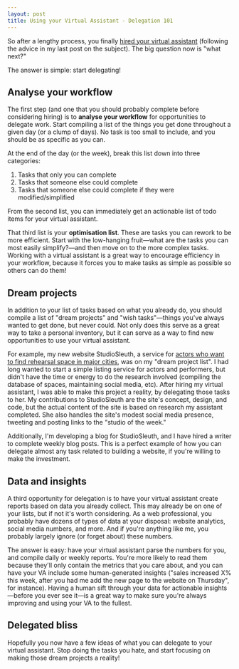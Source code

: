```yaml
---
layout: post
title: Using your Virtual Assistant - Delegation 101
---
```


So after a lengthy process, you finally [hired your virtual assistant](http://www.chrisvanpatten.com/blog/2013/06/hiring-your-first-virtual-assistant/) (following the advice in my last post on the subject). The big question now is "what next?"

The answer is simple: start delegating!

## Analyse your workflow

The first step (and one that you should probably complete before considering hiring) is to **analyse your workflow** for opportunities to delegate work. Start compiling a list of the things you get done throughout a given day (or a clump of days). No task is too small to include, and you should be as specific as you can.

At the end of the day (or the week), break this list down into three categories:

1. Tasks that only you can complete
2. Tasks that someone else could complete
3. Tasks that someone else could complete if they were modified/simplified

From the second list, you can immediately get an actionable list of todo items for your virtual assistant.

That third list is your **optimisation list**. These are tasks you can rework to be more efficient. Start with the low-hanging fruit—what are the tasks you can most easily simplify?—and then move on to the more complex tasks. Working with a virtual assistant is a great way to encourage efficiency in your workflow, because it forces you to make tasks as simple as possible so others can do them!

## Dream projects

In addition to your list of tasks based on what you already do, you should compile a list of "dream projects" and "wish tasks"—things you've always wanted to get done, but never could. Not only does this serve as a great way to take a personal inventory, but it can serve as a way to find new opportunities to use your virtual assistant.

For example, my new website StudioSleuth, a service for [actors who want to find rehearsal space in major cities](http://studiosleuth.com/), was on my "dream project list". I had long wanted to start a simple listing service for actors and performers, but didn't have the time or energy to do the research involved (compiling the database of spaces, maintaining social media, etc). After hiring my virtual assistant, I was able to make this project a reality, by delegating those tasks to her. My contributions to StudioSleuth are the site's concept, design, and code, but the actual content of the site is based on research my assistant completed. She also handles the site's modest social media presence, tweeting and posting links to the "studio of the week."

Additionally, I'm developing a blog for StudioSleuth, and I have hired a writer to complete weekly blog posts. This is a perfect example of how you can delegate almost any task related to building a website, if you're willing to make the investment.

## Data and insights

A third opportunity for delegation is to have your virtual assistant create reports based on data you already collect. This may already be on one of your lists, but if not it's worth considering. As a web professional, you probably have dozens of types of data at your disposal: website analytics, social media numbers, and more. And if you're anything like me, you probably largely ignore (or forget about) these numbers.

The answer is easy: have your virtual assistant parse the numbers for you, and compile daily or weekly reports. You're more likely to read them because they'll only contain the metrics that you care about, and you can have your VA include some human-generated insights ("sales increased X% this week, after you had me add the new page to the website on Thursday", for instance). Having a human sift through your data for actionable insights—before you ever see it—is a great way to make sure you're always improving and using your VA to the fullest.

## Delegated bliss

Hopefully you now have a few ideas of what you can delegate to your virtual assistant. Stop doing the tasks you hate, and start focusing on making those dream projects a reality!
